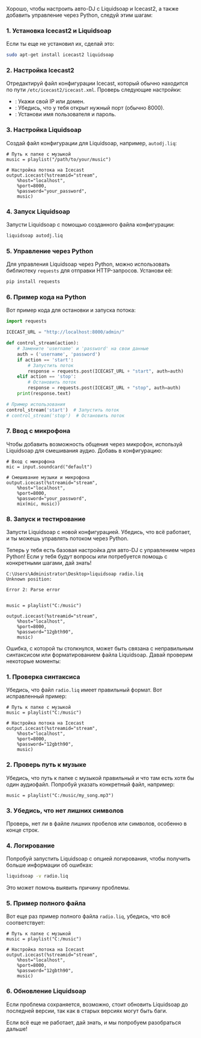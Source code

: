 Хорошо, чтобы настроить авто-DJ с Liquidsoap и Icecast2, а также добавить управление через Python, следуй этим шагам:

### 1. Установка Icecast2 и Liquidsoap
Если ты еще не установил их, сделай это:

```bash
sudo apt-get install icecast2 liquidsoap
```

### 2. Настройка Icecast2
Отредактируй файл конфигурации Icecast, который обычно находится по пути `/etc/icecast2/icecast.xml`. Проверь следующие настройки:

- **<hostname>**: Укажи свой IP или домен.
- **<listen-socket>**: Убедись, что у тебя открыт нужный порт (обычно 8000).
- **<authentication>**: Установи имя пользователя и пароль.

### 3. Настройка Liquidsoap
Создай файл конфигурации для Liquidsoap, например, `autodj.liq`:

```liquidsoap
# Путь к папке с музыкой
music = playlist("/path/to/your/music")

# Настройка потока на Icecast
output.icecast(%streamid="stream", 
    %host="localhost", 
    %port=8000, 
    %password="your_password", 
    music)
```

### 4. Запуск Liquidsoap
Запусти Liquidsoap с помощью созданного файла конфигурации:

```bash
liquidsoap autodj.liq
```

### 5. Управление через Python
Для управления Liquidsoap через Python, можно использовать библиотеку `requests` для отправки HTTP-запросов. Установи её:

```bash
pip install requests
```

### 6. Пример кода на Python
Вот пример кода для остановки и запуска потока:

```python
import requests

ICECAST_URL = "http://localhost:8000/admin/"

def control_stream(action):
    # Замените 'username' и 'password' на свои данные
    auth = ('username', 'password')
    if action == 'start':
        # Запустить поток
        response = requests.post(ICECAST_URL + "start", auth=auth)
    elif action == 'stop':
        # Остановить поток
        response = requests.post(ICECAST_URL + "stop", auth=auth)
    print(response.text)

# Пример использования
control_stream('start')  # Запустить поток
# control_stream('stop')  # Остановить поток
```

### 7. Ввод с микрофона
Чтобы добавить возможность общения через микрофон, используй Liquidsoap для смешивания аудио. Добавь в конфигурацию:

```liquidsoap
# Вход с микрофона
mic = input.soundcard("default")

# Смешивание музыки и микрофона
output.icecast(%streamid="stream", 
    %host="localhost", 
    %port=8000, 
    %password="your_password", 
    mix(mic, music))
```

### 8. Запуск и тестирование
Запусти Liquidsoap с новой конфигурацией. Убедись, что всё работает, и ты можешь управлять потоком через Python.

Теперь у тебя есть базовая настройка для авто-DJ с управлением через Python! Если у тебя будут вопросы или потребуется помощь с конкретными шагами, дай знать!


```
C:\Users\Administrator\Desktop>liquidsoap radio.liq
Unknown position:

Error 2: Parse error


music = playlist("C:/music")

output.icecast(%streamid="stream", 
    %host="localhost", 
    %port=8000, 
    %password="12gbth90", 
    music)
```

Ошибка, с которой ты столкнулся, может быть связана с неправильным синтаксисом или форматированием файла Liquidsoap. Давай проверим некоторые моменты:

### 1. Проверка синтаксиса
Убедись, что файл `radio.liq` имеет правильный формат. Вот исправленный пример:

```liquidsoap
# Путь к папке с музыкой
music = playlist("C:/music")

# Настройка потока на Icecast
output.icecast(%streamid="stream", 
    %host="localhost", 
    %port=8000, 
    %password="12gbth90", 
    music)
```

### 2. Проверь путь к музыке
Убедись, что путь к папке с музыкой правильный и что там есть хотя бы один аудиофайл. Попробуй указать конкретный файл, например:

```liquidsoap
music = playlist("C:/music/my_song.mp3")
```

### 3. Убедись, что нет лишних символов
Проверь, нет ли в файле лишних пробелов или символов, особенно в конце строк.

### 4. Логирование
Попробуй запустить Liquidsoap с опцией логирования, чтобы получить больше информации об ошибках:

```bash
liquidsoap -v radio.liq
```

Это может помочь выявить причину проблемы.

### 5. Пример полного файла
Вот еще раз пример полного файла `radio.liq`, убедись, что всё соответствует:

```liquidsoap
# Путь к папке с музыкой
music = playlist("C:/music")

# Настройка потока на Icecast
output.icecast(%streamid="stream", 
    %host="localhost", 
    %port=8000, 
    %password="12gbth90", 
    music)
```

### 6. Обновление Liquidsoap
Если проблема сохраняется, возможно, стоит обновить Liquidsoap до последней версии, так как в старых версиях могут быть баги.

Если всё еще не работает, дай знать, и мы попробуем разобраться дальше!

